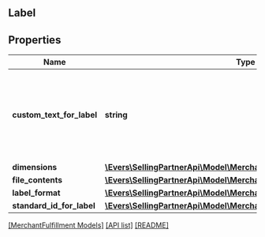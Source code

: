 ## Label

## Properties

Name | Type | Description | Notes
------------ | ------------- | ------------- | -------------
**custom_text_for_label** | **string** | Custom text to print on the label.  Note: Custom text is only included on labels that are in ZPL format (ZPL203). FedEx does not support CustomTextForLabel. | [optional]
**dimensions** | [**\Evers\SellingPartnerApi\Model\MerchantFulfillment\LabelDimensions**](LabelDimensions.md) |  |
**file_contents** | [**\Evers\SellingPartnerApi\Model\MerchantFulfillment\FileContents**](FileContents.md) |  |
**label_format** | [**\Evers\SellingPartnerApi\Model\MerchantFulfillment\LabelFormat**](LabelFormat.md) |  | [optional]
**standard_id_for_label** | [**\Evers\SellingPartnerApi\Model\MerchantFulfillment\StandardIdForLabel**](StandardIdForLabel.md) |  | [optional]

[[MerchantFulfillment Models]](../) [[API list]](../../Api) [[README]](../../../README.md)
